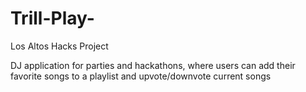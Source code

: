 # Trill-Play-
Los Altos Hacks Project

DJ application for parties and hackathons, where users can add their favorite songs to a playlist and upvote/downvote current songs
